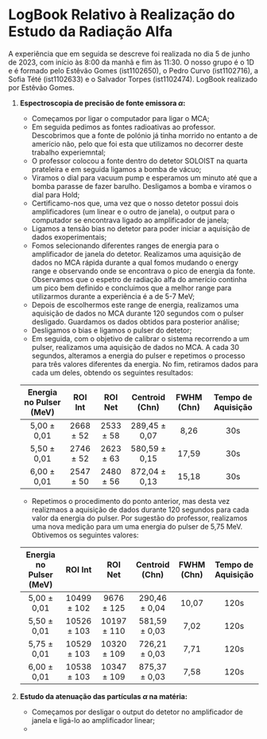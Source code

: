 # LogBook Relativo à Realização do Estudo da Radiação Alfa

A experiência que em seguida se descreve foi realizada no dia 5 de junho de 2023, com início às 8:00 da manhã e fim às 11:30. O nosso grupo é o 1D e é formado pelo Estêvão Gomes (ist1102650), o Pedro Curvo (ist1102716), a Sofia Tété (ist1102633) e o Salvador Torpes (ist1102474). LogBook realizado por Estêvão Gomes.

1. **Espectroscopia de precisão de fonte emissora $\alpha$:**
   - Começamos por ligar o computador para ligar o MCA;
   - Em seguida pedimos as fontes radioativas ao professor. Descobrimos que a fonte de polónio já tinha morrido no entanto a de amerício não, pelo que foi esta que utilizamos no decorrer deste trabalho experiemntal;
   - O professor colocou a fonte dentro do detetor SOLOIST na quarta prateleira e em seguida ligamos a bomba de vácuo;
   - Viramos o dial para vacuum pump e esperamos um minuto até que a bomba parasse de fazer barulho. Desligamos a bomba e viramos o dial para Hold;
   - Certificamo-nos que, uma vez que o nosso detetor possui dois amplificadores (um linear e o outro de janela), o output para o computador se encontrava ligado ao amplificador de janela; 
   - Ligamos a tensão bias no detetor para poder iniciar a aquisição de dados exoperimentais;
   - Fomos selecionando diferentes ranges de energia para o amplificador de janela do detetor. Realizamos uma aquisição de dados no MCA rápida durante a qual fomos mudando o energy range e observando onde se encontrava o pico de energia da fonte. Observamos que o espetro de radiação alfa do amerício continha um pico bem definido e concluimos que a melhor range para utilizarmos durante a experiência é a de 5-7 MeV;
   - Depois de escolhermos este range de energia, realizamos uma aquisição de dados no MCA durante 120 segundos com o pulser desligado. Guardamos os dados obtidos para posterior análise;
   - Desligamos o bias e ligamos o pulser do detetor;
   - Em seguida, com o objetivo de calibrar o sistema recorrendo a um pulser, realizamos uma aquisição de dados no MCA. A cada 30 segundos, alteramos a energia do pulser e repetimos o processo para três valores diferentes da energia. No fim, retiramos dados para cada um deles, obtendo os seguintes resultados:

    Energia no Pulser (MeV) | ROI Int  | ROI Net | Centroid (Chn) | FWHM (Chn) | Tempo de Aquisição |
   |:------:|:---:|:---:|:---:|:--:|:----:|
   |5,00 ± 0,01| 2668 ± 52 | 2533 ± 58 | 289,45 ± 0,07 | 8,26 |30s|
   |5,50 ± 0,01| 2746 ± 52 | 2623 ± 63 | 580,59 ± 0,15 | 17,59 |30s|
   |6,00 ± 0,01| 2547 ± 50 | 2480 ± 56 | 872,04 ± 0,13 | 15,18  |30s|

   - Repetimos o procedimento do ponto anterior, mas desta vez realizmaos a aquisição de dados durante 120 segundos para cada valor da energia do pulser. Por sugestão do professor, realizamos uma nova medição para um uma energia do pulser de 5,75 MeV. Obtivemos os seguintes valores:

    Energia no Pulser (MeV) | ROI Int  | ROI Net | Centroid (Chn) | FWHM (Chn) | Tempo de Aquisição |
   |:------:|:---:|:---:|:---:|:--:|:----:|
   |5,00 ± 0,01| 10499 ± 102 | 9676 ± 125 | 290,46 ± 0,04 | 10,07 |120s|
   |5,50 ± 0,01| 10526 ± 103 | 10197 ± 110 | 581,59 ± 0,03 | 7,02 |120s|
   |5,75 ± 0,01| 10529 ± 103 | 10320 ± 109 | 726,21 ± 0,03 | 7,71  |120s|
   |6,00 ± 0,01| 10538 ± 103 | 10347 ± 109 | 875,37 ± 0,03 | 7,58  |120s|

2. **Estudo da atenuação das partículas $\alpha$ na matéria:**
   - Começamos por desligar o output do detetor no amplificador de janela e ligá-lo ao amplificador linear;
   - 
